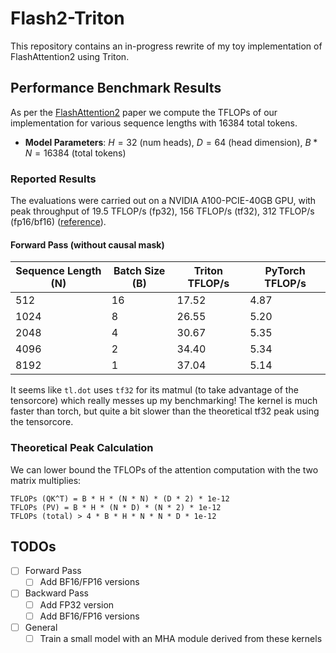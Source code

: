 # Flash2-Triton
This repository contains an in-progress rewrite of my toy implementation of FlashAttention2 using Triton.

## Performance Benchmark Results
As per the [FlashAttention2](https://arxiv.org/pdf/2307.08691) paper we compute the TFLOPs of our implementation for various sequence lengths with $16384$ total tokens.
- **Model Parameters**: $H=32$ (num heads), $D=64$ (head dimension), $B * N = 16384$ (total tokens)


### Reported Results
The evaluations were carried out on a NVIDIA A100-PCIE-40GB GPU, with peak throughput of 19.5 TFLOP/s (fp32), 156 TFLOP/s (tf32), 312 TFLOP/s (fp16/bf16) ([reference](https://www.nvidia.com/content/dam/en-zz/Solutions/Data-Center/a100/pdf/nvidia-a100-datasheet-us-nvidia-1758950-r4-web.pdf)).


#### Forward Pass (without causal mask)
| Sequence Length (N) | Batch Size (B) | Triton TFLOP/s | PyTorch TFLOP/s |
|---------------------|----------------|---------------|----------------|
| 512                 | 16             | 17.52         | 4.87          |
| 1024                | 8              | 26.55         | 5.20          |
| 2048                | 4              | 30.67         | 5.35          |
| 4096                | 2              | 34.40         | 5.34          |
| 8192                | 1              | 37.04         | 5.14          |

It seems like `tl.dot` uses `tf32` for its matmul (to take advantage of the tensorcore) which really messes up my benchmarking! The kernel is much faster than torch, but quite a bit slower than the theoretical tf32 peak using the tensorcore.


### Theoretical Peak Calculation
We can lower bound the TFLOPs of the attention computation with the two matrix multiplies:
```
TFLOPs (QK^T) = B * H * (N * N) * (D * 2) * 1e-12
TFLOPs (PV) = B * H * (N * D) * (N * 2) * 1e-12
TFLOPs (total) > 4 * B * H * N * N * D * 1e-12
```



## TODOs

- [ ] Forward Pass
    - [ ] Add BF16/FP16 versions
- [ ] Backward Pass
    - [ ] Add FP32 version
    - [ ] Add BF16/FP16 versions
- [ ] General
    - [ ] Train a small model with an MHA module derived from these kernels